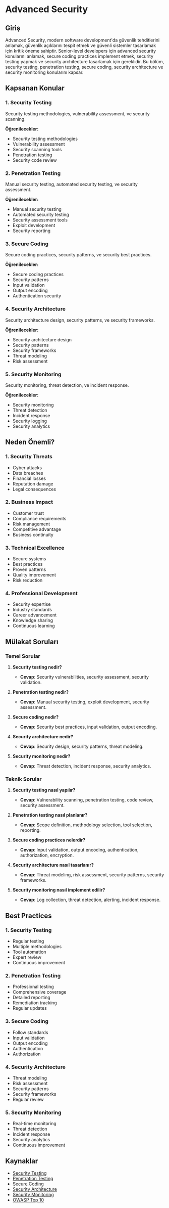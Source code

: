 # Advanced Security

## Giriş

Advanced Security, modern software development'da güvenlik tehditlerini anlamak, güvenlik açıklarını tespit etmek ve güvenli sistemler tasarlamak için kritik öneme sahiptir. Senior-level developers için advanced security konularını anlamak, secure coding practices implement etmek, security testing yapmak ve security architecture tasarlamak için gereklidir. Bu bölüm, security testing, penetration testing, secure coding, security architecture ve security monitoring konularını kapsar.

## Kapsanan Konular

### 1. Security Testing
Security testing methodologies, vulnerability assessment, ve security scanning.

**Öğrenilecekler:**
- Security testing methodologies
- Vulnerability assessment
- Security scanning tools
- Penetration testing
- Security code review

### 2. Penetration Testing
Manual security testing, automated security testing, ve security assessment.

**Öğrenilecekler:**
- Manual security testing
- Automated security testing
- Security assessment tools
- Exploit development
- Security reporting

### 3. Secure Coding
Secure coding practices, security patterns, ve security best practices.

**Öğrenilecekler:**
- Secure coding practices
- Security patterns
- Input validation
- Output encoding
- Authentication security

### 4. Security Architecture
Security architecture design, security patterns, ve security frameworks.

**Öğrenilecekler:**
- Security architecture design
- Security patterns
- Security frameworks
- Threat modeling
- Risk assessment

### 5. Security Monitoring
Security monitoring, threat detection, ve incident response.

**Öğrenilecekler:**
- Security monitoring
- Threat detection
- Incident response
- Security logging
- Security analytics

## Neden Önemli?

### 1. **Security Threats**
- Cyber attacks
- Data breaches
- Financial losses
- Reputation damage
- Legal consequences

### 2. **Business Impact**
- Customer trust
- Compliance requirements
- Risk management
- Competitive advantage
- Business continuity

### 3. **Technical Excellence**
- Secure systems
- Best practices
- Proven patterns
- Quality improvement
- Risk reduction

### 4. **Professional Development**
- Security expertise
- Industry standards
- Career advancement
- Knowledge sharing
- Continuous learning

## Mülakat Soruları

### Temel Sorular

1. **Security testing nedir?**
   - **Cevap**: Security vulnerabilities, security assessment, security validation.

2. **Penetration testing nedir?**
   - **Cevap**: Manual security testing, exploit development, security assessment.

3. **Secure coding nedir?**
   - **Cevap**: Security best practices, input validation, output encoding.

4. **Security architecture nedir?**
   - **Cevap**: Security design, security patterns, threat modeling.

5. **Security monitoring nedir?**
   - **Cevap**: Threat detection, incident response, security analytics.

### Teknik Sorular

1. **Security testing nasıl yapılır?**
   - **Cevap**: Vulnerability scanning, penetration testing, code review, security assessment.

2. **Penetration testing nasıl planlanır?**
   - **Cevap**: Scope definition, methodology selection, tool selection, reporting.

3. **Secure coding practices nelerdir?**
   - **Cevap**: Input validation, output encoding, authentication, authorization, encryption.

4. **Security architecture nasıl tasarlanır?**
   - **Cevap**: Threat modeling, risk assessment, security patterns, security frameworks.

5. **Security monitoring nasıl implement edilir?**
   - **Cevap**: Log collection, threat detection, alerting, incident response.

## Best Practices

### 1. **Security Testing**
- Regular testing
- Multiple methodologies
- Tool automation
- Expert review
- Continuous improvement

### 2. **Penetration Testing**
- Professional testing
- Comprehensive coverage
- Detailed reporting
- Remediation tracking
- Regular updates

### 3. **Secure Coding**
- Follow standards
- Input validation
- Output encoding
- Authentication
- Authorization

### 4. **Security Architecture**
- Threat modeling
- Risk assessment
- Security patterns
- Security frameworks
- Regular review

### 5. **Security Monitoring**
- Real-time monitoring
- Threat detection
- Incident response
- Security analytics
- Continuous improvement

## Kaynaklar

- [Security Testing](https://owasp.org/www-project-web-security-testing-guide/)
- [Penetration Testing](https://owasp.org/www-project-penetration-testing-guide/)
- [Secure Coding](https://owasp.org/www-project-secure-coding-practices-quick-reference-guide/)
- [Security Architecture](https://owasp.org/www-project-application-security-architecture-guide/)
- [Security Monitoring](https://owasp.org/www-project-application-security-verification-standard/)
- [OWASP Top 10](https://owasp.org/Top10/) 